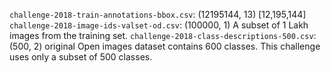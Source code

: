 `challenge-2018-train-annotations-bbox.csv`: (12195144, 13) [12,195,144]
`challenge-2018-image-ids-valset-od.csv`: (100000, 1) A subset of 1 Lakh images from the training set.
`challenge-2018-class-descriptions-500.csv`: (500, 2) original Open images dataset contains 600 classes. This challenge uses only a subset of 500 classes.


